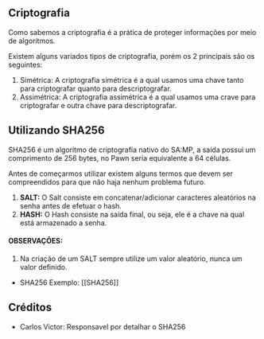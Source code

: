 ## Criptografia
Como sabemos a criptografia é a prática de proteger informações por meio de algoritmos.

Existem alguns variados tipos de criptografia, porém os 2 principais são os seguintes:

1. Simétrica: A criptografia simétrica é a qual usamos uma chave tanto para criptografar quanto para descriptografar.
2. Assimétrica: A criptografia assimétrica é a qual usamos uma crave para criptografar e outra chave para descriptografar. 
## Utilizando SHA256 
SHA256 é um algoritmo de criptografia nativo do SA:MP, a saída possui um comprimento de 256 bytes, no Pawn seria equivalente a 64 células. 

Antes de começarmos utilizar existem alguns termos que devem ser compreendidos para que não haja nenhum problema futuro.

1. **SALT:** O Salt consiste em concatenar/adicionar caracteres aleatórios na senha antes de efetuar o hash.
2. **HASH:** O Hash consiste na saída final, ou seja, ele é a chave na qual está armazenado a senha.
#### **OBSERVAÇÕES:** 
1. Na criação de um SALT sempre utilize um valor aleatório, nunca um valor definido.

- SHA256 Exemplo: [[SHA256]]

## Créditos
- Carlos Victor: Responsavel por detalhar o SHA256
